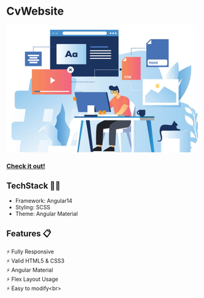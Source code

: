 # CvWebsite

<img src="./src/assets/freelance.jpg" width="500"/>

### [Check it out!](https://cv-website-a213c.web.app)


## TechStack 👨‍💻
- Framework: Angular14
- Styling: SCSS
- Theme: Angular Material

## Features 📋
⚡️ Fully Responsive<br>
⚡️ Valid HTML5 & CSS3<br>
⚡️ Angular Material<br>
⚡️ Flex Layout Usage<br>
⚡️ Easy to modify\<br>